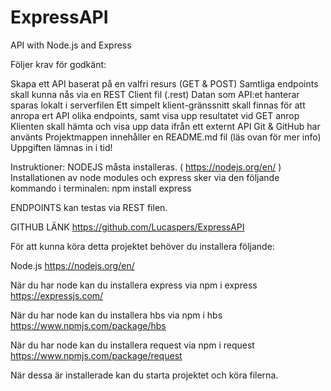 # ExpressAPI
API with Node.js and Express

Följer krav för godkänt:

Skapa ett API baserat på en valfri resurs (GET & POST) Samtliga endpoints skall kunna nås via en REST Client fil (.rest) Datan som API:et hanterar sparas lokalt i serverfilen Ett simpelt klient-gränssnitt skall finnas för att anropa ert API olika endpoints, samt visa upp resultatet vid GET anrop Klienten skall hämta och visa upp data ifrån ett externt API Git & GitHub har använts Projektmappen innehåller en README.md fil (läs ovan för mer info) Uppgiften lämnas in i tid!

Instruktioner: NODEJS måsta installeras. ( https://nodejs.org/en/ ) Installationen av node modules och express sker via den följande kommando i terminalen: npm install express

ENDPOINTS kan testas via REST filen.

GITHUB LÄNK https://github.com/Lucaspers/ExpressAPI

För att kunna köra detta projektet behöver du installera följande:

Node.js https://nodejs.org/en/

När du har node kan du installera express via npm i express https://expressjs.com/

När du har node kan du installera hbs via npm i hbs https://www.npmjs.com/package/hbs

När du har node kan du installera request via npm i request https://www.npmjs.com/package/request

När dessa är installerade kan du starta projektet och köra filerna.